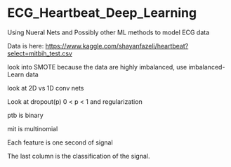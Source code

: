 # ECG_Heartbeat_Deep_Learning
Using Nueral Nets and Possibly other ML methods to model ECG data

Data is here:
https://www.kaggle.com/shayanfazeli/heartbeat?select=mitbih_test.csv

look into SMOTE because the data are highly imbalanced, use imbalanced-Learn data

look at 2D vs 1D conv nets

Look at dropout(p) 0 < p < 1 and regularization

ptb is binary

mit is multinomial

Each feature is one second of signal

The last column is the classification of the signal. 
